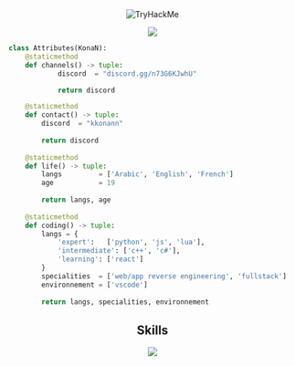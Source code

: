<div align="center">
  <img src="https://tryhackme-badges.s3.amazonaws.com/KonaNFF.png" alt="TryHackMe">
</div>

<p href="https://discord.com/users/592439347400409088" align="center" width="1000px">
    <img src=https://lanyard.cnrad.dev/api/592439347400409088/>
</p>

```python
class Attributes(KonaN):
	@staticmethod
	def channels() -> tuple:
            discord  = "discord.gg/n73G6KJwhU"

            return discord

	@staticmethod
	def contact() -> tuple:
	    discord  = "kkonann"
	    
	    return discord
	
	@staticmethod
	def life() -> tuple:
		langs         = ['Arabic', 'English', 'French']
		age           = 19
		
		return langs, age
	
	@staticmethod
	def coding() -> tuple:
		langs = {
			'expert':   ['python', 'js', 'lua'],
			'intermediate': ['c++', 'c#'],
			'learning': ['react']
		}
		specialities  = ['web/app reverse engineering', 'fullstack']
		environnement = ['vscode']
		
		return langs, specialities, environnement

```
<h2 align="center">Skills </h2>

<p align="center">
  <a href="https://skillicons.dev">
    <img src="https://skillicons.dev/icons?i=nodejs,php,python,lua,arduino,cpp,cs,vscode,js,css,html" />
  </a>
</p>

<p href="https://discord.com/users/592439347400409088" align="center">
    <img alt="" src="https://github-readme-stats.vercel.app/api?username=kkonann&theme=tokyonight&show_icons=true">
</p>

